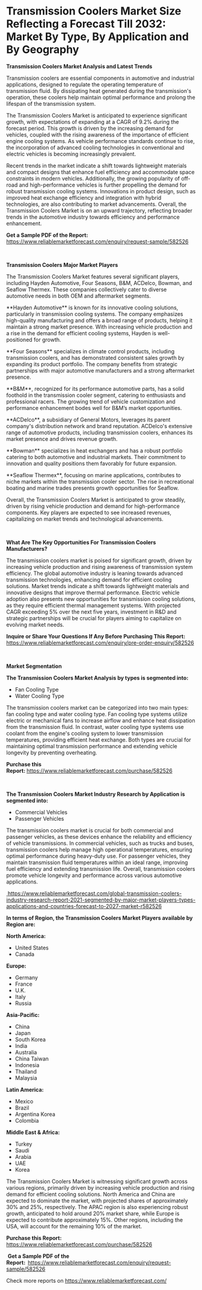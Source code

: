 <p><h1>Transmission Coolers Market Size Reflecting a Forecast Till 2032: Market By Type, By Application and By Geography</h1></p><p><strong>Transmission Coolers Market Analysis and Latest Trends</strong></p>
<p><p>Transmission coolers are essential components in automotive and industrial applications, designed to regulate the operating temperature of transmission fluid. By dissipating heat generated during the transmission's operation, these coolers help maintain optimal performance and prolong the lifespan of the transmission system. </p><p>The Transmission Coolers Market is anticipated to experience significant growth, with expectations of expanding at a CAGR of 9.2% during the forecast period. This growth is driven by the increasing demand for vehicles, coupled with the rising awareness of the importance of efficient engine cooling systems. As vehicle performance standards continue to rise, the incorporation of advanced cooling technologies in conventional and electric vehicles is becoming increasingly prevalent.</p><p>Recent trends in the market indicate a shift towards lightweight materials and compact designs that enhance fuel efficiency and accommodate space constraints in modern vehicles. Additionally, the growing popularity of off-road and high-performance vehicles is further propelling the demand for robust transmission cooling systems. Innovations in product design, such as improved heat exchange efficiency and integration with hybrid technologies, are also contributing to market advancements. Overall, the Transmission Coolers Market is on an upward trajectory, reflecting broader trends in the automotive industry towards efficiency and performance enhancement.</p></p>
<p><strong>Get a Sample PDF of the Report:&nbsp;</strong> <a href="https://www.reliablemarketforecast.com/enquiry/request-sample/582526?utm_campaign=2890&utm_medium=2&utm_source=Github&utm_content=ia&utm_term=23032025&utm_id=transmission-coolers">https://www.reliablemarketforecast.com/enquiry/request-sample/582526</a></p>
<p>&nbsp;</p>
<p><strong>Transmission Coolers Major Market Players</strong></p>
<p><p>The Transmission Coolers Market features several significant players, including Hayden Automotive, Four Seasons, B&M, ACDelco, Bowman, and Seaflow Thermex. These companies collectively cater to diverse automotive needs in both OEM and aftermarket segments.</p><p>**Hayden Automotive** is known for its innovative cooling solutions, particularly in transmission cooling systems. The company emphasizes high-quality manufacturing and offers a broad range of products, helping it maintain a strong market presence. With increasing vehicle production and a rise in the demand for efficient cooling systems, Hayden is well-positioned for growth.</p><p>**Four Seasons** specializes in climate control products, including transmission coolers, and has demonstrated consistent sales growth by expanding its product portfolio. The company benefits from strategic partnerships with major automotive manufacturers and a strong aftermarket presence.</p><p>**B&M**, recognized for its performance automotive parts, has a solid foothold in the transmission cooler segment, catering to enthusiasts and professional racers. The growing trend of vehicle customization and performance enhancement bodes well for B&M’s market opportunities.</p><p>**ACDelco**, a subsidiary of General Motors, leverages its parent company's distribution network and brand reputation. ACDelco's extensive range of automotive products, including transmission coolers, enhances its market presence and drives revenue growth.</p><p>**Bowman** specializes in heat exchangers and has a robust portfolio catering to both automotive and industrial markets. Their commitment to innovation and quality positions them favorably for future expansion.</p><p>**Seaflow Thermex**, focusing on marine applications, contributes to niche markets within the transmission cooler sector. The rise in recreational boating and marine trades presents growth opportunities for Seaflow.</p><p>Overall, the Transmission Coolers Market is anticipated to grow steadily, driven by rising vehicle production and demand for high-performance components. Key players are expected to see increased revenues, capitalizing on market trends and technological advancements.</p></p>
<p>&nbsp;</p>
<p><strong>What Are The Key Opportunities For Transmission Coolers Manufacturers?</strong></p>
<p><p>The transmission coolers market is poised for significant growth, driven by increasing vehicle production and rising awareness of transmission system efficiency. The global automotive industry is leaning towards advanced transmission technologies, enhancing demand for efficient cooling solutions. Market trends indicate a shift towards lightweight materials and innovative designs that improve thermal performance. Electric vehicle adoption also presents new opportunities for transmission cooling solutions, as they require efficient thermal management systems. With projected CAGR exceeding 5% over the next five years, investment in R&D and strategic partnerships will be crucial for players aiming to capitalize on evolving market needs.</p></p>
<p><strong>Inquire or Share Your Questions If Any Before Purchasing This Report:</strong> <a href="https://www.reliablemarketforecast.com/enquiry/pre-order-enquiry/582526?utm_campaign=2890&utm_medium=2&utm_source=Github&utm_content=ia&utm_term=23032025&utm_id=transmission-coolers">https://www.reliablemarketforecast.com/enquiry/pre-order-enquiry/582526</a></p>
<p>&nbsp;</p>
<p><strong>Market Segmentation</strong></p>
<p><strong>The Transmission Coolers Market Analysis by types is segmented into:</strong></p>
<p><ul><li>Fan Cooling Type</li><li>Water Cooling Type</li></ul></p>
<p><p>The transmission coolers market can be categorized into two main types: fan cooling type and water cooling type. Fan cooling type systems utilize electric or mechanical fans to increase airflow and enhance heat dissipation from the transmission fluid. In contrast, water cooling type systems use coolant from the engine's cooling system to lower transmission temperatures, providing efficient heat exchange. Both types are crucial for maintaining optimal transmission performance and extending vehicle longevity by preventing overheating.</p></p>
<p><strong>Purchase this Report:&nbsp;</strong><a href="https://www.reliablemarketforecast.com/purchase/582526?utm_campaign=2890&utm_medium=2&utm_source=Github&utm_content=ia&utm_term=23032025&utm_id=transmission-coolers">https://www.reliablemarketforecast.com/purchase/582526</a></p>
<p>&nbsp;</p>
<p><strong>The Transmission Coolers Market Industry Research by Application is segmented into:</strong></p>
<p><ul><li>Commercial Vehicles</li><li>Passenger Vehicles</li></ul></p>
<p><p>The transmission coolers market is crucial for both commercial and passenger vehicles, as these devices enhance the reliability and efficiency of vehicle transmissions. In commercial vehicles, such as trucks and buses, transmission coolers help manage high operational temperatures, ensuring optimal performance during heavy-duty use. For passenger vehicles, they maintain transmission fluid temperatures within an ideal range, improving fuel efficiency and extending transmission life. Overall, transmission coolers promote vehicle longevity and performance across various automotive applications.</p></p>
<p><a href="https://www.reliablemarketforecast.com/global-transmission-coolers-industry-research-report-2021-segmented-by-major-market-players-types-applications-and-countries-forecast-to-2027-market-r582526?utm_campaign=2890&utm_medium=2&utm_source=Github&utm_content=ia&utm_term=23032025&utm_id=transmission-coolers">&nbsp;https://www.reliablemarketforecast.com/global-transmission-coolers-industry-research-report-2021-segmented-by-major-market-players-types-applications-and-countries-forecast-to-2027-market-r582526</a></p>
<p><strong>In terms of Region, the Transmission Coolers Market Players available by Region are:</strong></p>
<p>
    <p> <strong> North America: </strong>
        <ul>
            <li>United States</li>
            <li>Canada</li>
        </ul>
        </p> 
    <p> <strong> Europe: </strong>
        <ul>
            <li>Germany</li>
            <li>France</li>
            <li>U.K.</li>
            <li>Italy</li>
            <li>Russia</li>
        </ul>
        </p> 
    <p> <strong> Asia-Pacific: </strong>
        <ul>
            <li>China</li>
            <li>Japan</li>
            <li>South Korea</li>
            <li>India</li>
            <li>Australia</li>
            <li>China Taiwan</li>
            <li>Indonesia</li>
            <li>Thailand</li>
            <li>Malaysia</li>
        </ul>
        </p> 
    <p> <strong> Latin America: </strong>
        <ul>
            <li>Mexico</li>
            <li>Brazil</li>
            <li>Argentina Korea</li>
            <li>Colombia</li>
        </ul>
        </p> 
    <p> <strong> Middle East & Africa: </strong>
        <ul>
            <li>Turkey</li>
            <li>Saudi</li>
            <li>Arabia</li>
            <li>UAE</li>
            <li>Korea</li>
        </ul>
    </p>
    </p>
<p><p>The Transmission Coolers Market is witnessing significant growth across various regions, primarily driven by increasing vehicle production and rising demand for efficient cooling solutions. North America and China are expected to dominate the market, with projected shares of approximately 30% and 25%, respectively. The APAC region is also experiencing robust growth, anticipated to hold around 20% market share, while Europe is expected to contribute approximately 15%. Other regions, including the USA, will account for the remaining 10% of the market.</p></p>
<p><strong>Purchase this Report: </strong><a href="https://www.reliablemarketforecast.com/purchase/582526?utm_campaign=2890&utm_medium=2&utm_source=Github&utm_content=ia&utm_term=23032025&utm_id=transmission-coolers">https://www.reliablemarketforecast.com/purchase/582526</a></p>
<p>&nbsp;<strong>Get a Sample PDF of the Report:&nbsp;&nbsp;</strong><a href="https://www.reliablemarketforecast.com/enquiry/request-sample/582526?utm_campaign=2890&utm_medium=2&utm_source=Github&utm_content=ia&utm_term=23032025&utm_id=transmission-coolers">https://www.reliablemarketforecast.com/enquiry/request-sample/582526</a></p>
<p><strong></strong></p>
<p>Check more reports on <a href="https://www.reliablemarketforecast.com/?utm_campaign=2890&utm_medium=2&utm_source=Github&utm_content=ia&utm_term=23032025&utm_id=transmission-coolers">https://www.reliablemarketforecast.com/</a></p>
